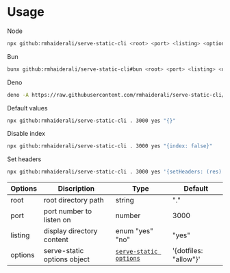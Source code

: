 # Usage

Node

```bash
npx github:rmhaiderali/serve-static-cli <root> <port> <listing> <options>
```

Bun

```bash
bunx github:rmhaiderali/serve-static-cli#bun <root> <port> <listing> <options>
```

Deno

```bash
deno -A https://raw.githubusercontent.com/rmhaiderali/serve-static-cli/refs/heads/deno/index.js <root> <port> <listing> <options>
```

Default values

```bash
npx github:rmhaiderali/serve-static-cli . 3000 yes "{}"
```

Disable index

```bash
npx github:rmhaiderali/serve-static-cli . 3000 yes "{index: false}"
```

Set headers

```bash
npx github:rmhaiderali/serve-static-cli . 3000 yes '{setHeaders: (res) => res.setHeader("powered-by", "serve-static-cli")}'
```

| Options | Discription                 | Type                        | Default               |
| ------- | --------------------------- | --------------------------- | --------------------- |
| root    | root directory path         | string                      | "."                   |
| port    | port number to listen on    | number                      | 3000                  |
| listing | display directory content   | enum "yes" "no"             | "yes"                 |
| options | serve-static options object | [`serve-static options`][1] | '{dotfiles: "allow"}' |

[1]: https://expressjs.com/en/5x/api.html#express.static
